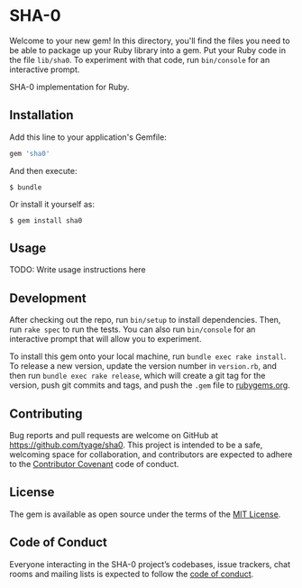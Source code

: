 # SHA-0

Welcome to your new gem! In this directory, you'll find the files you need to be able to package up your Ruby library into a gem. Put your Ruby code in the file `lib/sha0`. To experiment with that code, run `bin/console` for an interactive prompt.

SHA-0 implementation for Ruby.

## Installation

Add this line to your application's Gemfile:

```ruby
gem 'sha0'
```

And then execute:

    $ bundle

Or install it yourself as:

    $ gem install sha0

## Usage

TODO: Write usage instructions here

## Development

After checking out the repo, run `bin/setup` to install dependencies. Then, run `rake spec` to run the tests. You can also run `bin/console` for an interactive prompt that will allow you to experiment.

To install this gem onto your local machine, run `bundle exec rake install`. To release a new version, update the version number in `version.rb`, and then run `bundle exec rake release`, which will create a git tag for the version, push git commits and tags, and push the `.gem` file to [rubygems.org](https://rubygems.org).

## Contributing

Bug reports and pull requests are welcome on GitHub at https://github.com/tyage/sha0. This project is intended to be a safe, welcoming space for collaboration, and contributors are expected to adhere to the [Contributor Covenant](http://contributor-covenant.org) code of conduct.

## License

The gem is available as open source under the terms of the [MIT License](https://opensource.org/licenses/MIT).

## Code of Conduct

Everyone interacting in the SHA-0 project’s codebases, issue trackers, chat rooms and mailing lists is expected to follow the [code of conduct](https://github.com/tyage/sha0/blob/master/CODE_OF_CONDUCT.md).
